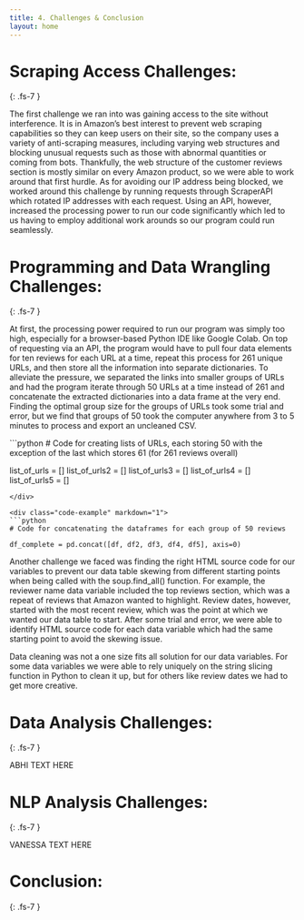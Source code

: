 ```yaml
---
title: 4. Challenges & Conclusion
layout: home
---
```


# **Scraping Access Challenges:**
{: .fs-7 }

The first challenge we ran into was gaining access to the site without interference. It is in Amazon’s best interest to prevent web scraping capabilities so they can keep users on their site, so the company uses a variety of anti-scraping measures, including varying web structures and blocking unusual requests such as those with abnormal quantities or coming from bots. Thankfully, the web structure of the customer reviews section is mostly similar on every Amazon product, so we were able to work around that first hurdle. As for avoiding our IP address being blocked, we worked around this challenge by running requests through ScraperAPI which rotated IP addresses with each request. Using an API, however, increased the processing power to run our code significantly which led to us having to employ additional work arounds so our program could run seamlessly.

# **Programming and Data Wrangling Challenges:**
{: .fs-7 }

At first, the processing power required to run our program was simply too high, especially for a browser-based Python IDE like Google Colab. On top of requesting via an API, the program would have to pull four data elements for ten reviews for each URL at a time, repeat this process for 261 unique URLs, and then store all the information into separate dictionaries. To alleviate the pressure, we separated the links into smaller groups of URLs and had the program iterate through 50 URLs at a time instead of 261 and concatenate the extracted dictionaries into a data frame at the very end. Finding the optimal group size for the groups of URLs took some trial and error, but we find that groups of 50 took the computer anywhere from 3 to 5 minutes to process and export an uncleaned CSV.

<div class="code-example" markdown="1">
```python
# Code for creating lists of URLs, each storing 50 with the exception of the last which stores 61 (for 261 reviews overall)

list_of_urls = []
list_of_urls2 = []
list_of_urls3 = []
list_of_urls4 = []
list_of_urls5 = []
```
</div>

<div class="code-example" markdown="1">
```python
# Code for concatenating the dataframes for each group of 50 reviews

df_complete = pd.concat([df, df2, df3, df4, df5], axis=0)
```
</div>

Another challenge we faced was finding the right HTML source code for our variables to prevent our data table skewing from different starting points when being called with the soup.find_all() function. For example, the reviewer name data variable included the top reviews section, which was a repeat of reviews that Amazon wanted to highlight. Review dates, however, started with the most recent review, which was the point at which we wanted our data table to start. After some trial and error, we were able to identify HTML source code for each data variable which had the same starting point to avoid the skewing issue.

Data cleaning was not a one size fits all solution for our data variables. For some data variables we were able to rely uniquely on the string slicing function in Python to clean it up, but for others like review dates we had to get more creative. 

# **Data Analysis Challenges:**
{: .fs-7 }

ABHI TEXT HERE

# **NLP Analysis Challenges:**
{: .fs-7 }

VANESSA TEXT HERE

# **Conclusion:**
{: .fs-7 }



